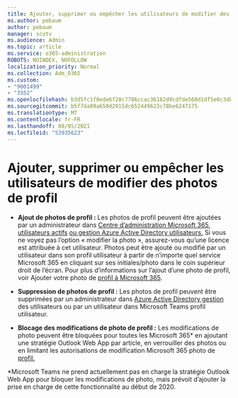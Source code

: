 ```yaml
---
title: Ajouter, supprimer ou empêcher les utilisateurs de modifier des photos de profil
ms.author: pebaum
author: pebaum
manager: scotv
ms.audience: Admin
ms.topic: article
ms.service: o365-administration
ROBOTS: NOINDEX, NOFOLLOW
localization_priority: Normal
ms.collection: Adm_O365
ms.custom:
- "9001499"
- "3552"
ms.openlocfilehash: b3d5fc1f0ede6f28c7786ccac36162d9cdfde560d1df5e0c3db8128b5ee51a4f
ms.sourcegitcommit: b5f7da89a650d2915dc652449623c78be6247175
ms.translationtype: MT
ms.contentlocale: fr-FR
ms.lasthandoff: 08/05/2021
ms.locfileid: "53935623"
---
```

# <a name="add-remove-or-prevent-users-from-changing-profile-photos"></a>Ajouter, supprimer ou empêcher les utilisateurs de modifier des photos de profil

- **Ajout de photos de profil :** Les photos de profil peuvent être ajoutées par un administrateur dans [Centre d’administration Microsoft 365, utilisateurs actifs](https://admin.microsoft.com/Adminportal/Home?source=applauncher#/users) [ou gestion Azure Active Directory utilisateurs.](https://portal.azure.com/#blade/Microsoft_AAD_IAM/UsersManagementMenuBlade/AllUsers)  Si vous ne voyez pas l’option « modifier la photo », assurez-vous qu’une licence est attribuée à cet utilisateur. Photos peut être ajouté ou modifié par un utilisateur dans son profil utilisateur à partir de n’importe quel service Microsoft 365 en cliquant sur ses initiales/photo dans le coin supérieur droit de l’écran. Pour plus d’informations sur l’ajout d’une photo de profil, voir Ajouter votre photo de [profil à Microsoft 365](https://support.office.com/article/add-your-profile-photo-to-office-365-2eaf93fd-b3f1-43b9-9cdc-bdcd548435b7).

- **Suppression de photos de profil :** Les photos de profil peuvent être supprimées par un administrateur dans [Azure Active Directory gestion](https://portal.azure.com/#blade/Microsoft_AAD_IAM/UsersManagementMenuBlade/AllUsers) des utilisateurs ou par un utilisateur dans Microsoft Teams profil utilisateur.

- **Blocage des modifications de photo de profil :** Les modifications de photo peuvent être bloquées pour toutes les Microsoft 365* en ajoutant une stratégie Outlook Web App par article, en verrouiller des photos ou en limitant les autorisations de modification Microsoft 365 photo de [profil.](https://answers.microsoft.com/msoffice/forum/msoffice_o365admin-mso_dep365-mso_o365b/locking-photos-or-restricting-permissions-to/1d19ae4f-de5d-4c3d-a0ad-4b8b8ac32e3d)

*Microsoft Teams ne prend actuellement pas en charge la stratégie Outlook Web App pour bloquer les modifications de photo, mais prévoit d’ajouter la prise en charge de cette fonctionnalité au début de 2020.
